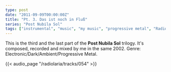 ```yaml
---
type: post
date: "2011-09-09T00:00:00Z"
title: "Pt. 3. Das ist noch in Fluß"
series: "Post Nubila Sol"
tags: ["instrumental", "music", "my music", "progressive metal", "Radiolaria"]
---
```


This is the third and the last part of the **Post Nubila Sol** trilogy. It's composed, recorded and mixed by me in the same 2002. Genre: Electronic/Dark/Ambient/Progressive Metal.

<!--more-->

{{< audio_page "/radiolaria/tracks/054" >}}
